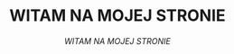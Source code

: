 <HTML>
<HEAD>
<TITLE> Zwierzęta </TITLE>

</HEAD>

<BODY BGVOLOR="GREY">
<CENTER>
<H1> WITAM NA MOJEJ STRONIE</H1>

<H6> WITAM NA MOJEJ STRONIE</H6>

</CENTER>


</BODY>
</HTML>
